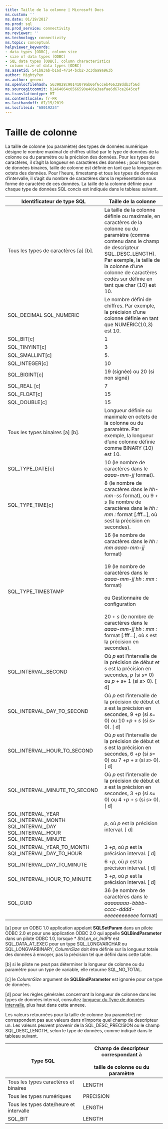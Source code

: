 ```yaml
---
title: Taille de la colonne | Microsoft Docs
ms.custom: ''
ms.date: 01/19/2017
ms.prod: sql
ms.prod_service: connectivity
ms.reviewer: ''
ms.technology: connectivity
ms.topic: conceptual
helpviewer_keywords:
- data types [ODBC], column size
- size of data types [ODBC]
- SQL data types [ODBC], column characteristics
- column size of data types [ODBC]
ms.assetid: 541b83ab-b16d-4714-bcb2-3c3daa9a963b
author: MightyPen
ms.author: genemi
ms.openlocfilehash: 5639828c90141079ab66f6cceb466328ddb3f56d
ms.sourcegitcommit: b2464064c0566590e486a3aafae6d67ce2645cef
ms.translationtype: MT
ms.contentlocale: fr-FR
ms.lasthandoff: 07/15/2019
ms.locfileid: "68019234"
---
```

# <a name="column-size"></a>Taille de colonne
La taille de colonne (ou paramètre) des types de données numérique désigne le nombre maximal de chiffres utilisé par le type de données de la colonne ou du paramètre ou la précision des données. Pour les types de caractères, il s’agit la longueur en caractères des données ; pour les types de données binaires, taille de colonne est définie en tant que la longueur en octets des données. Pour l’heure, timestamp et tous les types de données d’intervalle, il s’agit du nombre de caractères dans la représentation sous forme de caractère de ces données. La taille de la colonne définie pour chaque type de données SQL concis est indiquée dans le tableau suivant.  
  
|Identificateur de type SQL|Taille de la colonne|  
|-------------------------|-----------------|  
|Tous les types de caractères [a] [b].|La taille de la colonne définie ou maximale, en caractères de la colonne ou du paramètre (comme contenu dans le champ de descripteur SQL_DESC_LENGTH). Par exemple, la taille de la colonne d’une colonne de caractères codés sur définie en tant que char (10) est 10.|  
|SQL_DECIMAL SQL_NUMERIC|Le nombre défini de chiffres. Par exemple, la précision d’une colonne définie en tant que NUMERIC(10,3) est 10.|  
|SQL_BIT[c]|1|  
|SQL_TINYINT[c]|3|  
|SQL_SMALLINT[c]|5\.|  
|SQL_INTEGER[c]|10|  
|SQL_BIGINT[c]|19 (signée) ou 20 (si non signé)|  
|SQL_REAL [c]|7|  
|SQL_FLOAT[c]|15|  
|SQL_DOUBLE[c]|15|  
|Tous les types binaires [a] [b].|Longueur définie ou maximale en octets de la colonne ou du paramètre. Par exemple, la longueur d’une colonne définie comme BINARY (10) est 10.|  
|SQL_TYPE_DATE[c]|10 (le nombre de caractères dans le *aaaa-mm-jj* format).|  
|SQL_TYPE_TIME[c]|8 (le nombre de caractères dans le *hh-mm-ss* format), ou 9 + *s* (le nombre de caractères dans le *hh : mm :* format [.fff...], où *s*est la précision en secondes).|  
|SQL_TYPE_TIMESTAMP|16 (le nombre de caractères dans le *hh : mm aaaa-mm-jj* format)<br /><br /> 19 (le nombre de caractères dans le *aaaa-mm-jj* *hh : mm :* format)<br /><br /> ou Gestionnaire de configuration<br /><br /> 20 + *s* (le nombre de caractères dans le *aaaa-mm-jj hh : mm :* format [.fff...], où *s* est la précision en secondes).|  
|SQL_INTERVAL_SECOND|Où *p* est l’intervalle de la précision de début et *s* est la précision en secondes, *p* (si *s*= 0) ou *p* + *s*+ 1 (si *s*> 0). [ d]|  
|SQL_INTERVAL_DAY_TO_SECOND|Où *p* est l’intervalle de la précision de début et *s* est la précision en secondes, 9 +*p* (si *s*= 0) ou 10 +*p* + *s* (si *s*> 0). [ d]|  
|SQL_INTERVAL_HOUR_TO_SECOND|Où *p* est l’intervalle de la précision de début et *s* est la précision en secondes, 6 +*p* (si *s*= 0) ou 7 +*p* + *s* (si *s*> 0). [ d]|  
|SQL_INTERVAL_MINUTE_TO_SECOND|Où *p* est l’intervalle de la précision de début et *s* est la précision en secondes, 3 +*p* (si *s*= 0) ou 4 +*p* + *s* (si *s*> 0). [ d]|  
|SQL_INTERVAL_YEAR SQL_INTERVAL_MONTH SQL_INTERVAL_DAY SQL_INTERVAL_HOUR SQL_INTERVAL_MINUTE|*p*, où *p* est la précision interval. [ d]|  
|SQL_INTERVAL_YEAR_TO_MONTH SQL_INTERVAL_DAY_TO_HOUR|3 +*p*, où *p* est la précision interval. [ d]|  
|SQL_INTERVAL_DAY_TO_MINUTE|6 +*p*, où *p* est la précision interval. [ d]|  
|SQL_INTERVAL_HOUR_TO_MINUTE|3 +*p*, où *p* est la précision interval. [ d]|  
|SQL_GUID|36 (le nombre de caractères dans le *aaaaaaaa-bbbb-cccc-dddd-eeeeeeeeeeee* format)|  
  
 [a] pour un ODBC 1.0 application appelant **SQLSetParam** dans un pilote ODBC 2.0 et pour une application ODBC 2.0 qui appelle **SQLBindParameter** dans un pilote ODBC 1.0, lorsque \*  *StrLen_or_IndPtr* est SQL_DATA_AT_EXEC pour un type SQL_LONGVARCHAR ou SQL_LONGVARBINARY, *ColumnSize* doit être définie sur la longueur totale des données à envoyer, pas la précision tel que défini dans cette table.  
  
 [b] si le pilote ne peut pas déterminer la longueur de colonne ou du paramètre pour un type de variable, elle retourne SQL_NO_TOTAL.  
  
 [c] le *ColumnSize* argument de **SQLBindParameter** est ignorée pour ce type de données.  
  
 [d] pour les règles générales concernant la longueur de colonne dans les types de données interval, consultez [longueur du Type de données intervalle](../../../odbc/reference/appendixes/interval-data-type-length.md), plus haut dans cette annexe.  
  
 Les valeurs retournées pour la taille de colonne (ou paramètre) ne correspondent pas aux valeurs dans n’importe quel champ de descripteur un. Les valeurs peuvent provenir de la SQL_DESC_PRECISION ou le champ SQL_DESC_LENGTH, selon le type de données, comme indiqué dans le tableau suivant.  
  
|Type SQL|Champ de descripteur correspondant à<br /><br /> taille de colonne ou du paramètre|  
|--------------|--------------------------------------------------------------------|  
|Tous les types caractères et binaires|LENGTH|  
|Tous les types numériques|PRECISION|  
|Tous les types date/heure et intervalle|LENGTH|  
|SQL_BIT|LENGTH|
